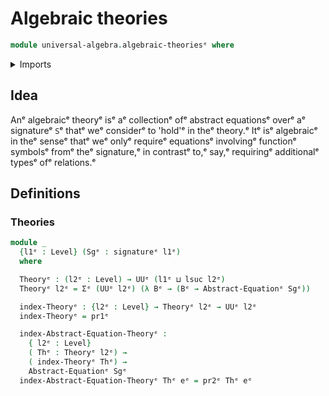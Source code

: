 # Algebraic theories

```agda
module universal-algebra.algebraic-theoriesᵉ where
```

<details><summary>Imports</summary>

```agda
open import foundation.dependent-pair-typesᵉ
open import foundation.universe-levelsᵉ

open import universal-algebra.abstract-equations-over-signaturesᵉ
open import universal-algebra.signaturesᵉ
```

</details>

## Idea

Anᵉ algebraicᵉ theoryᵉ isᵉ aᵉ collectionᵉ ofᵉ abstract equationsᵉ overᵉ aᵉ signatureᵉ `S`ᵉ
thatᵉ weᵉ considerᵉ to 'hold'ᵉ in theᵉ theory.ᵉ Itᵉ isᵉ algebraicᵉ in theᵉ senseᵉ thatᵉ weᵉ
onlyᵉ requireᵉ equationsᵉ involvingᵉ functionᵉ symbolsᵉ fromᵉ theᵉ signature,ᵉ in
contrastᵉ to,ᵉ say,ᵉ requiringᵉ additionalᵉ typesᵉ ofᵉ relations.ᵉ

## Definitions

### Theories

```agda
module _
  {l1ᵉ : Level} (Sgᵉ : signatureᵉ l1ᵉ)
  where

  Theoryᵉ : (l2ᵉ : Level) → UUᵉ (l1ᵉ ⊔ lsuc l2ᵉ)
  Theoryᵉ l2ᵉ = Σᵉ (UUᵉ l2ᵉ) (λ Bᵉ → (Bᵉ → Abstract-Equationᵉ Sgᵉ))

  index-Theoryᵉ : {l2ᵉ : Level} → Theoryᵉ l2ᵉ → UUᵉ l2ᵉ
  index-Theoryᵉ = pr1ᵉ

  index-Abstract-Equation-Theoryᵉ :
    { l2ᵉ : Level}
    ( Thᵉ : Theoryᵉ l2ᵉ) →
    ( index-Theoryᵉ Thᵉ) →
    Abstract-Equationᵉ Sgᵉ
  index-Abstract-Equation-Theoryᵉ Thᵉ eᵉ = pr2ᵉ Thᵉ eᵉ
```